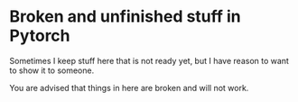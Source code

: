 # Broken and unfinished stuff in Pytorch

Sometimes I keep stuff here that is not ready yet, but I have reason
to want to show it to someone.

You are advised that things in here are broken and will not work.

